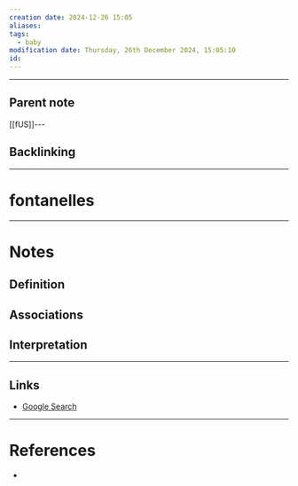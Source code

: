 ```yaml
---
creation date: 2024-12-26 15:05
aliases: 
tags:
  - baby
modification date: Thursday, 26th December 2024, 15:05:10
id:
---
```

---

## Parent note
[[fUS]]---
## Backlinking


---
# fontanelles


---
# Notes

## Definition

## Associations

## Interpretation

---
## Links
- [Google Search](https://www.google.com/search?q=fontanelles)

---
# References
+ 
